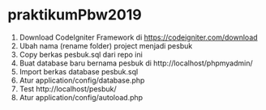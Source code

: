 # praktikumPbw2019
1. Download CodeIgniter Framework di https://codeigniter.com/download
2. Ubah nama (rename folder) project menjadi pesbuk
3. Copy berkas pesbuk.sql dari repo ini
4. Buat database baru bernama pesbuk di http://localhost/phpmyadmin/
5. Import berkas database pesbuk.sql
6. Atur application/config/database.php
7. Test http://localhost/pesbuk/
8. Atur application/config/autoload.php
